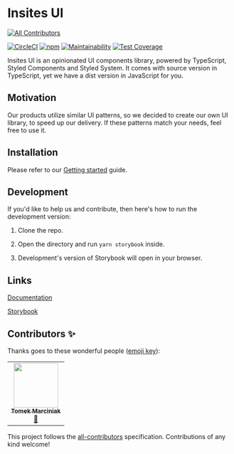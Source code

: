 # Insites UI
<!-- ALL-CONTRIBUTORS-BADGE:START - Do not remove or modify this section -->
[![All Contributors](https://img.shields.io/badge/all_contributors-1-orange.svg?style=flat-square)](#contributors-)
<!-- ALL-CONTRIBUTORS-BADGE:END -->

[![CircleCI](https://circleci.com/gh/insites-co/insites-ui.svg?style=svg)](https://circleci.com/gh/insites-co/insites-ui)
[![npm](https://img.shields.io/npm/v/insites-ui)](https://www.npmjs.com/package/insites-ui)
[![Maintainability](https://api.codeclimate.com/v1/badges/9399a73d71d005fa8bd4/maintainability)](https://codeclimate.com/github/insites-co/insites-ui/maintainability)
[![Test Coverage](https://api.codeclimate.com/v1/badges/9399a73d71d005fa8bd4/test_coverage)](https://codeclimate.com/github/insites-co/insites-ui/test_coverage)

Insites UI is an opinionated UI components library, powered by TypeScript, 
Styled Components and Styled System. It comes with source version in TypeScript,
yet we have a dist version in JavaScript for you.

## Motivation

Our products utilize similar UI patterns, so we decided to create our
own UI library, to speed up our delivery. If these patterns match your
needs, feel free to use it.

## Installation

Please refer to our [Getting started](https://insites-ui-docs.netlify.com/getting-started/) guide.

## Development

If you'd like to help us and contribute, then here's how to run the development version:

1. Clone the repo.

2. Open the directory and run `yarn storybook` inside.

3. Development's version of Storybook will open in your browser.

## Links

[Documentation](https://insites-ui-docs.netlify.com/)

[Storybook](https://insites-ui.netlify.com/)

## Contributors ✨

Thanks goes to these wonderful people ([emoji key](https://allcontributors.org/docs/en/emoji-key)):

<!-- ALL-CONTRIBUTORS-LIST:START - Do not remove or modify this section -->
<!-- prettier-ignore-start -->
<!-- markdownlint-disable -->
<table>
  <tr>
    <td align="center"><a href="http://mrcnk.me"><img src="https://avatars3.githubusercontent.com/u/16132011?v=4" width="100px;" alt=""/><br /><sub><b>Tomek Marciniak</b></sub></a><br /><a href="https://github.com/Tomasz Marciniak <tmarciniakm@gmail.com>/insites-ui/issues?q=author%3Amrcnk" title="Bug reports">🐛</a></td>
  </tr>
</table>

<!-- markdownlint-enable -->
<!-- prettier-ignore-end -->
<!-- ALL-CONTRIBUTORS-LIST:END -->

This project follows the [all-contributors](https://github.com/all-contributors/all-contributors) specification. Contributions of any kind welcome!